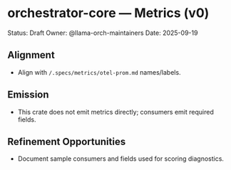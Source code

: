 # orchestrator-core — Metrics (v0)

Status: Draft
Owner: @llama-orch-maintainers
Date: 2025-09-19

## Alignment

- Align with `/.specs/metrics/otel-prom.md` names/labels.

## Emission

- This crate does not emit metrics directly; consumers emit required fields.

## Refinement Opportunities

- Document sample consumers and fields used for scoring diagnostics.
